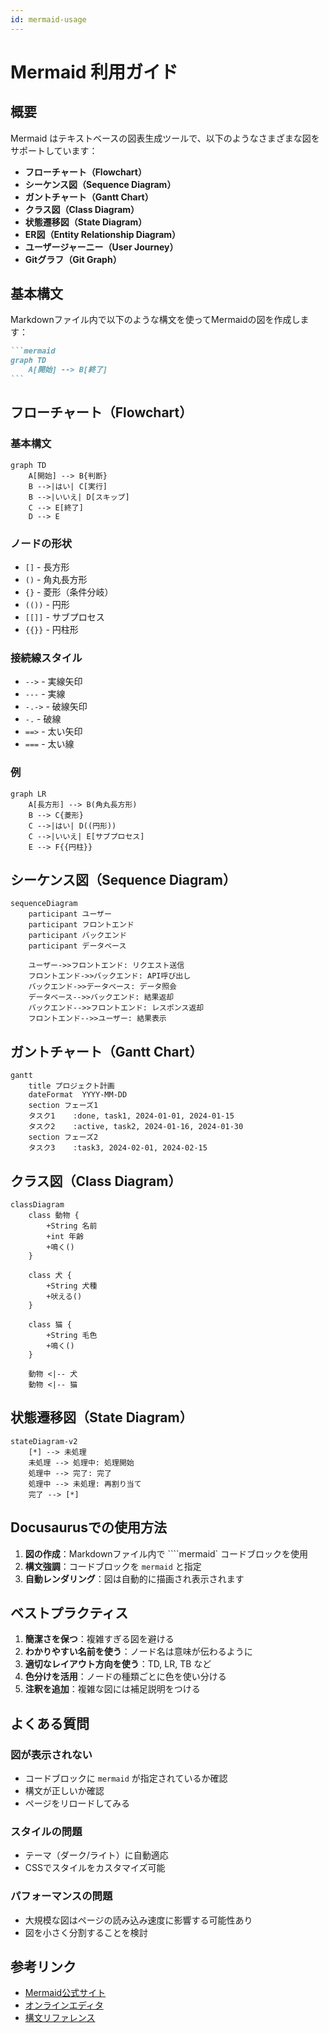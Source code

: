 ```yaml
---
id: mermaid-usage
---
```


# Mermaid 利用ガイド

## 概要

Mermaid はテキストベースの図表生成ツールで、以下のようなさまざまな図をサポートしています：

* **フローチャート（Flowchart）**
* **シーケンス図（Sequence Diagram）**
* **ガントチャート（Gantt Chart）**
* **クラス図（Class Diagram）**
* **状態遷移図（State Diagram）**
* **ER図（Entity Relationship Diagram）**
* **ユーザージャーニー（User Journey）**
* **Gitグラフ（Git Graph）**

## 基本構文

Markdownファイル内で以下のような構文を使ってMermaidの図を作成します：

````markdown
```mermaid
graph TD
    A[開始] --> B[終了]
```
````

## フローチャート（Flowchart）

### 基本構文

```mermaid
graph TD
    A[開始] --> B{判断}
    B -->|はい| C[実行]
    B -->|いいえ| D[スキップ]
    C --> E[終了]
    D --> E
```

### ノードの形状

* `[]` - 長方形
* `()` - 角丸長方形
* `{}` - 菱形（条件分岐）
* `(())` - 円形
* `[[]]` - サブプロセス
* `{{}}` - 円柱形

### 接続線スタイル

* `-->` - 実線矢印
* `---` - 実線
* `-.->` - 破線矢印
* `-.` - 破線
* `==>` - 太い矢印
* `===` - 太い線

### 例

```mermaid
graph LR
    A[長方形] --> B(角丸長方形)
    B --> C{菱形}
    C -->|はい| D((円形))
    C -->|いいえ| E[サブプロセス]
    E --> F{{円柱}}
```

## シーケンス図（Sequence Diagram）

```mermaid
sequenceDiagram
    participant ユーザー
    participant フロントエンド
    participant バックエンド
    participant データベース
    
    ユーザー->>フロントエンド: リクエスト送信
    フロントエンド->>バックエンド: API呼び出し
    バックエンド->>データベース: データ照会
    データベース-->>バックエンド: 結果返却
    バックエンド-->>フロントエンド: レスポンス返却
    フロントエンド-->>ユーザー: 結果表示
```

## ガントチャート（Gantt Chart）

```mermaid
gantt
    title プロジェクト計画
    dateFormat  YYYY-MM-DD
    section フェーズ1
    タスク1    :done, task1, 2024-01-01, 2024-01-15
    タスク2    :active, task2, 2024-01-16, 2024-01-30
    section フェーズ2
    タスク3    :task3, 2024-02-01, 2024-02-15
```

## クラス図（Class Diagram）

```mermaid
classDiagram
    class 動物 {
        +String 名前
        +int 年齢
        +鳴く()
    }
    
    class 犬 {
        +String 犬種
        +吠える()
    }
    
    class 猫 {
        +String 毛色
        +鳴く()
    }
    
    動物 <|-- 犬
    動物 <|-- 猫
```

## 状態遷移図（State Diagram）

```mermaid
stateDiagram-v2
    [*] --> 未処理
    未処理 --> 処理中: 処理開始
    処理中 --> 完了: 完了
    処理中 --> 未処理: 再割り当て
    完了 --> [*]
```

## Docusaurusでの使用方法

1. **図の作成**：Markdownファイル内で \`\`\`\`mermaid\` コードブロックを使用
2. **構文強調**：コードブロックを `mermaid` と指定
3. **自動レンダリング**：図は自動的に描画され表示されます

## ベストプラクティス

1. **簡潔さを保つ**：複雑すぎる図を避ける
2. **わかりやすい名前を使う**：ノード名は意味が伝わるように
3. **適切なレイアウト方向を使う**：TD, LR, TB など
4. **色分けを活用**：ノードの種類ごとに色を使い分ける
5. **注釈を追加**：複雑な図には補足説明をつける

## よくある質問

### 図が表示されない

* コードブロックに `mermaid` が指定されているか確認
* 構文が正しいか確認
* ページをリロードしてみる

### スタイルの問題

* テーマ（ダーク/ライト）に自動適応
* CSSでスタイルをカスタマイズ可能

### パフォーマンスの問題

* 大規模な図はページの読み込み速度に影響する可能性あり
* 図を小さく分割することを検討

## 参考リンク

* [Mermaid公式サイト](https://mermaid.js.org/)
* [オンラインエディタ](https://mermaid.live/)
* [構文リファレンス](https://mermaid.js.org/syntax/flowchart.html)